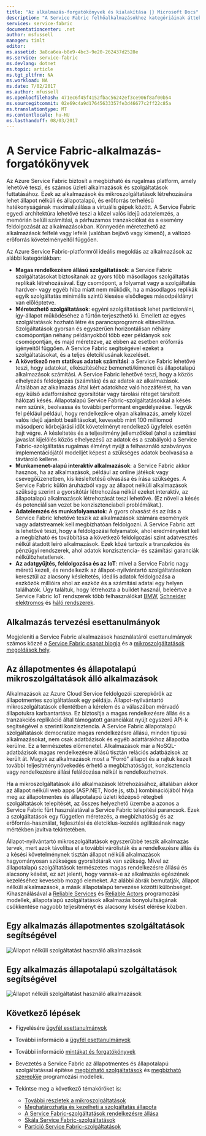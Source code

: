 ```yaml
---
title: "Az alkalmazás-forgatókönyvek és kialakítása |} Microsoft Docs"
description: "A Service Fabric felhőalkalmazásokhoz kategóriáinak áttekintése. Állapot nélküli és állapotalapú alkalmazások és szolgáltatások használó alkalmazás tervét, és ismerteti."
services: service-fabric
documentationcenter: .net
author: msfussell
manager: timlt
editor: 
ms.assetid: 3a8ca6ea-b8e9-4bc3-9e20-262437d2528e
ms.service: service-fabric
ms.devlang: dotnet
ms.topic: article
ms.tgt_pltfrm: NA
ms.workload: NA
ms.date: 7/02/2017
ms.author: mfussell
ms.openlocfilehash: 471ec6f45f4152fbac56242ef3ce906f8af00b54
ms.sourcegitcommit: 02e69c4a9d17645633357fe3d46677c2ff22c85a
ms.translationtype: MT
ms.contentlocale: hu-HU
ms.lasthandoff: 08/03/2017
---
```

# <a name="service-fabric-application-scenarios"></a>A Service Fabric-alkalmazás-forgatókönyvek
Az Azure Service Fabric biztosít a megbízható és rugalmas platform, amely lehetővé teszi, és számos üzleti alkalmazások és szolgáltatások futtatásához. Ezek az alkalmazások és mikroszolgáltatások létrehozására lehet állapot nélküli és állapotalapú, és erőforrás terhelésű hatékonyságának maximalizálása a virtuális gépek között. A Service Fabric egyedi architektúra lehetővé teszi a közel valós idejű adatelemzés, a memórián belüli számítási, a párhuzamos tranzakciókat és a esemény feldolgozását az alkalmazásokban. Könnyedén méretezhető az alkalmazások felfelé vagy lefelé (valóban bejövő vagy kimenő), a változó erőforrás követelményeitől függően.

Az Azure Service Fabric-platformról ideális megoldás az alkalmazások az alábbi kategóriákban:

* **Magas rendelkezésre állású szolgáltatások**: a Service Fabric szolgáltatásokat biztosítanak az gyors több másodlagos szolgáltatás replikák létrehozásával. Egy csomópont, a folyamat vagy a szolgáltatás hardver- vagy egyéb hiba miatt nem működik, ha a másodlagos replikák egyik szolgáltatás minimális szintű kiesése elsődleges másodpéldányt van előléptetve.
* **Méretezhető szolgáltatások**: egyéni szolgáltatások lehet particionálni, így-állapot működéséhez a fürtön terjeszthető ki. Emellett az egyes szolgáltatások hozható létre és parancsprogramok eltávolítása. Szolgáltatások gyorsan és egyszerűen horizontálisan néhány csomópontján néhány példányokból több ezer példányok sok csomópontján, és majd méretezve, az ebben az esetben erőforrás igényeitől függően. A Service Fabric segítségével ezeket a szolgáltatásokat, és a teljes életciklusának kezelését.
* **A következő nem statikus adatok számítási**: a Service Fabric lehetővé teszi, hogy adatokat, elkészítéséhez bemeneti/kimeneti és állapotalapú alkalmazások számítási. A Service Fabric lehetővé teszi, hogy a közös elhelyezés feldolgozás (számítás) és az adatok az alkalmazások. Általában az alkalmazás által kért adatokhoz való hozzáférést, ha van egy külső adatforráshoz gyorsítótár vagy tárolási réteget társított hálózati késés. Állapotalapú Service Fabric-szolgáltatásokkal a késés nem szűnik, beolvassa és további performant engedélyezése. Tegyük fel például például, hogy rendelkezik-e olyan alkalmazás, amely közel valós idejű ajánlott beállításokat, kevesebb mint 100 milliomod másodperc körbejárási időt követelményt rendelkező ügyfelek esetén hajt végre. A késleltetés és a teljesítmény jellemzőkkel (ahol a számítási javaslat kijelölés közös elhelyezésű az adatok és a szabályok) a Service Fabric-szolgáltatás rugalmas élményt nyújt a felhasználó szabványos implementációjától modelljét képest a szükséges adatok beolvasása a távtároló kellene.  
* **Munkamenet-alapú interaktív alkalmazások**: a Service Fabric akkor hasznos, ha az alkalmazások, például az online játékok vagy csevegőüzenetben, kis késleltetésű olvasása és írása szükséges. A Service Fabric külön áruházból vagy az állapot nélküli alkalmazások szükség szerint a gyorsítótár létrehozása nélkül ezeket interaktív, az állapotalapú alkalmazások létrehozását teszi lehetővé. (Ez növeli a késés és potenciálisan vezet be konzisztenciabeli problémákat.).
* **Adatelemzés és munkafolyamatok**: A gyors olvasást és az írás a Service Fabric lehetővé teszik az alkalmazások számára események vagy adatstreamek kell megbízhatóan feldolgozni. A Service Fabric azt is lehetővé teszi, hogy a feldolgozási folyamatok, ahol eredményeket kell a megbízható és továbbítása a következő feldolgozási szint adatvesztés nélkül átadott leíró alkalmazások. Ezek közé tartozik a tranzakciós és pénzügyi rendszerek, ahol adatok konzisztencia- és számítási garanciák nélkülözhetetlenek.
* **Az adatgyűjtés, feldolgozása és az IoT**: mivel a Service Fabric nagy méretű kezeli, és rendelkezik az állapot-nyilvántartó szolgáltatásokon keresztül az alacsony késleltetés, ideális adatok feldolgozása a eszközök millióira ahol az eszköz és a számítási adatai egy helyen találhatók.
Úgy találtuk, hogy létrehozta a buildet használ, beleértve a Service Fabric IoT rendszerek több felhasználókat [BMW](https://blogs.msdn.microsoft.com/azureservicefabric/2016/08/24/service-fabric-customer-profile-bmw-technology-corporation/), [Schneider elektromos](https://blogs.msdn.microsoft.com/azureservicefabric/2016/08/05/service-fabric-customer-profile-schneider-electric/) és [háló rendszerek](https://blogs.msdn.microsoft.com/azureservicefabric/2016/06/20/service-fabric-customer-profile-mesh-systems/).

## <a name="application-design-case-studies"></a>Alkalmazás tervezési esettanulmányok
Megjeleníti a Service Fabric alkalmazások használatáról esettanulmányok számos közzé a [Service Fabric csapat blogja](https://blogs.msdn.microsoft.com/azureservicefabric/tag/customer-profile/) és a [mikroszolgáltatások megoldások hely](https://azure.microsoft.com/solutions/microservice-applications/).

## <a name="design-applications-composed-of-stateless-and-stateful-microservices"></a>Az állapotmentes és állapotalapú mikroszolgáltatások álló alkalmazások
Alkalmazások az Azure Cloud Service feldolgozói szerepkörök az állapotmentes szolgáltatások egy példája. Állapot-nyilvántartó mikroszolgáltatások ellentétben a kérelem és a válaszában mérvadó állapotukra karbantartása. Ez biztosítja a magas rendelkezésre állás és a tranzakciós replikáció által támogatott garanciákat nyújt egyszerű API-k segítségével a szerinti konzisztencia. A Service Fabric állapotalapú szolgáltatások democratize magas rendelkezésre állású, minden típusú alkalmazásokat, nem csak adatbázisok és egyéb adattárakhoz állapotba kerülne. Ez a természetes előmenetel. Alkalmazások már a NoSQL-adatbázisok magas rendelkezésre állású tisztán relációs adatbázisok az került át. Maguk az alkalmazások most a "Forró" állapot és a rajtuk kezelt további teljesítménynövekedés érhető a megbízhatóságot, konzisztencia vagy rendelkezésre állási feláldozása nélkül is rendelkezhetnek.

Ha a mikroszolgáltatások álló alkalmazások létrehozásához, általában akkor az állapot nélküli web apps (ASP.NET, Node.js, stb.) kombinációjából hívja meg az állapotmentes és állapotalapú üzleti középső rétegbeli szolgáltatások telepítését, az összes helyezhető üzembe a azonos a Service Fabric fürt használatával a Service Fabric telepítési parancsok. Ezek a szolgáltatások egy független méretezés, a megbízhatóság és az erőforrás-használat, fejlesztési és életciklus-kezelés agilitásának nagy mértékben javítva tekintetében.

Állapot-nyilvántartó mikroszolgáltatások egyszerűbbé teszik alkalmazás tervek, mert azok távolítsa el a további várólisták és a rendelkezésre állás és a késési követelménynek tisztán állapot nélküli alkalmazások hagyományosan szükséges gyorsítótárak van szükség. Mivel az állapotalapú szolgáltatások természetes magas rendelkezésre állású és alacsony késést, ez azt jelenti, hogy vannak-e az alkalmazás egészének kezeléséhez kevesebb mozgó elemeket. Az alábbi ábrák bemutatják, állapot nélküli alkalmazások, a másik állapotalapú tervezése közötti különbséget. Kihasználásával a [Reliable Services](service-fabric-reliable-services-introduction.md) és [Reliable Actors](service-fabric-reliable-actors-introduction.md) programozási modellek, állapotalapú szolgáltatások alkalmazás bonyolultságának csökkentése nagyobb teljesítményt és alacsony késést elérése közben.

## <a name="an-application-built-using-stateless-services"></a>Egy alkalmazás állapotmentes szolgáltatások segítségével
![Állapot nélküli szolgáltatást használó alkalmazások][Image1]

## <a name="an-application-built-using-stateful-services"></a>Egy alkalmazás állapotalapú szolgáltatások segítségével
![Állapot nélküli szolgáltatást használó alkalmazások][Image2]

<!--Every topic should have next steps and links to the next logical set of content to keep the customer engaged-->
## <a name="next-steps"></a>Következő lépések

* Figyelésére [ügyfél esettanulmányok](https://mva.microsoft.com/en-US/training-courses/building-microservices-applications-on-azure-service-fabric-16747?l=qDJnf86yC_5206218965
)
* További információ a [ügyfél esettanulmányok](https://blogs.msdn.microsoft.com/azureservicefabric/tag/customer-profile/)
* További információ [mintákat és forgatókönyvek](service-fabric-patterns-and-scenarios.md)

* Bevezetés a Service Fabric az állapotmentes és állapotalapú szolgáltatással építése [megbízható szolgáltatások](service-fabric-reliable-services-quick-start.md) és [megbízható szereplője](service-fabric-reliable-actors-get-started.md) programozási modellek.
* Tekintse meg a következő témaköröket is:
  * [További részletek a mikroszolgáltatások](service-fabric-overview-microservices.md)
  * [Meghatározhatja és kezelheti a szolgáltatás állapota](service-fabric-concepts-state.md)
  * [A Service Fabric-szolgáltatások rendelkezésre állása](service-fabric-availability-services.md)
  * [Skála Service Fabric-szolgáltatások](service-fabric-concepts-scalability.md)
  * [Partíció Service Fabric-szolgáltatások](service-fabric-concepts-partitioning.md)

[Image1]: media/service-fabric-application-scenarios/AppwithStatelessServices.jpg
[Image2]: media/service-fabric-application-scenarios/AppwithStatefulServices.jpg
